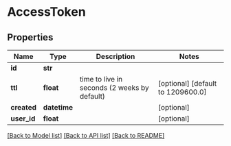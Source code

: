 # AccessToken

## Properties
Name | Type | Description | Notes
------------ | ------------- | ------------- | -------------
**id** | **str** |  | 
**ttl** | **float** | time to live in seconds (2 weeks by default) | [optional] [default to 1209600.0]
**created** | **datetime** |  | [optional] 
**user_id** | **float** |  | [optional] 

[[Back to Model list]](../README.md#documentation-for-models) [[Back to API list]](../README.md#documentation-for-api-endpoints) [[Back to README]](../README.md)


